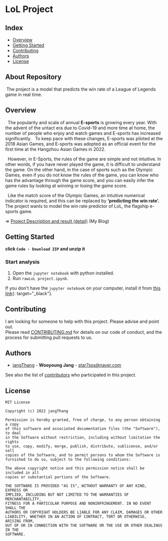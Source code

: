 
# LoL Project
## Index
  - [Overview](#overview) 
  - [Getting Started](#getting-started)
  - [Contributing](#contributing)
  - [Authors](#authors)
  - [License](#license)

## About Repository
<!--Wirte one paragraph of project description -->  
&nbsp;The project is a model that predicts the win rate of a League of Legends game in real time.

## Overview
<!-- Write Overview about this project -->
&nbsp; The popularity and scale of annual **E-sports** is growing every year. With the advent of the untact era due to Covid-19 and more time at home, the number of people who enjoy and watch games and E-sports has increased significantly.
&nbsp; To keep pace with these changes, E-sports was piloted at the 2018 Asian Games, and E-sports was adopted as an official event for the first time at the Hangzhou Asian Games in 2022.

&nbsp; However, in E-Sports, the rules of the game are simple and not intuitive. In other words, if you have never played the game, it is difficult to understand the game. On the other hand, in the case of sports such as the Olympic Games, even if you do not know the rules of the game, you can know who has the advantage through the game score, and you can easily infer the game rules by looking at winning or losing the game score.

&nbsp;  Like the match score of the Olympic Games, an intuitive numerical indicator is required, and this can be replaced by **‘predicting the win rate’.**
&nbsp; The project wants to model the win rate predictor of LoL, the flagship e-sports game.

=> <a href="https://star7sss.tistory.com/372" target="_blank">Project Description and result (detail)</a> (My Blog)

## Getting Started
**click `Code - Download ZIP` and  unzip it**

###  Start analysis

1. Open the `jupyter notebook` with python installed.
2. Run `rawLoL project.ipynb`.

If you don't have the `jupyter notebook` on your computer, install it from [this link](https://star7sss.tistory.com/30){: target="_black"}.


## Contributing
<!-- Write the way to contribute -->
I am looking for someone to help with this project. Please advise and point out.  
Please read [CONTRIBUTING.md](CONTRIBUTING.md) for details on our code
of conduct, and the process for submitting pull requests to us.

## Authors
  - [jangThang](https://github.com/JangThang) - **Wooyoung Jang** - <star7sss@naver.com>
 
See also the list of [contributors](https://github.com/jangThang/readmeTemplate/contributors) who participated in this project.
<!--
## Used or Referenced Projects
 - [referenced Project](project link) - **LICENSE** - little-bit introduce
-->

## License

```
MIT License

Copyright (c) 2022 jangThang

Permission is hereby granted, free of charge, to any person obtaining a copy
of this software and associated documentation files (the "Software"), to deal
in the Software without restriction, including without limitation the rights
to use, copy, modify, merge, publish, distribute, sublicense, and/or sell
copies of the Software, and to permit persons to whom the Software is
furnished to do so, subject to the following conditions:

The above copyright notice and this permission notice shall be included in all
copies or substantial portions of the Software.

THE SOFTWARE IS PROVIDED "AS IS", WITHOUT WARRANTY OF ANY KIND, EXPRESS OR
IMPLIED, INCLUDING BUT NOT LIMITED TO THE WARRANTIES OF MERCHANTABILITY,
FITNESS FOR A PARTICULAR PURPOSE AND NONINFRINGEMENT. IN NO EVENT SHALL THE
AUTHORS OR COPYRIGHT HOLDERS BE LIABLE FOR ANY CLAIM, DAMAGES OR OTHER
LIABILITY, WHETHER IN AN ACTION OF CONTRACT, TORT OR OTHERWISE, ARISING FROM,
OUT OF OR IN CONNECTION WITH THE SOFTWARE OR THE USE OR OTHER DEALINGS IN THE
SOFTWARE.
```
